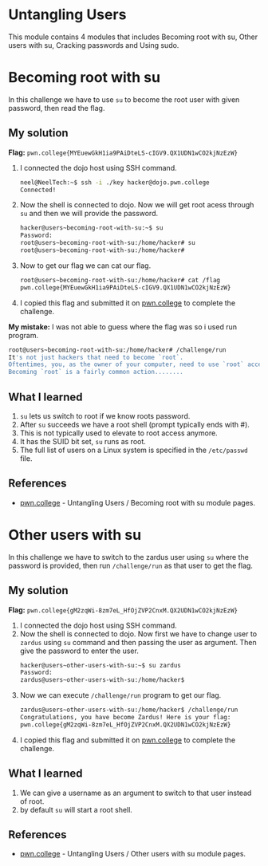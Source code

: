 # Untangling Users
This module contains 4 modules that includes Becoming root with su, Other users with su, Cracking passwords and Using sudo.

# Becoming root with su
In this challenge we have to use `su` to become the root user with given password, then read the flag.

## My solution
**Flag:** `pwn.college{MYEuewGkH1ia9PAiDteLS-cIGV9.QX1UDN1wCO2kjNzEzW}`

1. I connected the dojo host using SSH command.
    ```bash
    neel@NeelTech:~$ ssh -i ./key hacker@dojo.pwn.college
    Connected!
    ```
2. Now the shell is connected to dojo. Now we will get root acess through `su` and then we will provide the password.
    ```bash
    hacker@users~becoming-root-with-su:~$ su
    Password:
    root@users~becoming-root-with-su:/home/hacker# su
    root@users~becoming-root-with-su:/home/hacker#
    ```
3. Now to get our flag we can cat our flag.
    ```bash
    root@users~becoming-root-with-su:/home/hacker# cat /flag
    pwn.college{MYEuewGkH1ia9PAiDteLS-cIGV9.QX1UDN1wCO2kjNzEzW}
    ```
4. I copied this flag and submitted it on [pwn.college](https://pwn.college/linux-luminarium/users/) to complete the challenge.

**My mistake:** I was not able to guess where the flag was so i used run program.
```bash
root@users~becoming-root-with-su:/home/hacker# /challenge/run
It's not just hackers that need to become `root`.
Oftentimes, you, as the owner of your computer, need to use `root` access to administer it.
Becoming `root` is a fairly common action........
```

## What I learned
1. `su` lets us switch to root if we know roots password.
2. After `su` succeeds we have a root shell (prompt typically ends with #).
3. This is not typically used to elevate to root access anymore.
4. It has the SUID bit set, `su` runs as root.
5.  The full list of users on a Linux system is specified in the `/etc/passwd` file.

## References 
- [pwn.college](https://pwn.college/linux-luminarium/users/) - Untangling Users / Becoming root with su module pages.


# Other users with su
In this challenge we have to switch to the zardus user using `su` where the password is provided, then run `/challenge/run` as that user to get the flag.

## My solution
**Flag:** `pwn.college{gM2zqWi-8zm7eL_HfOjZVP2CnxM.QX2UDN1wCO2kjNzEzW}`

1. I connected the dojo host using SSH command.
2. Now the shell is connected to dojo. Now first we have to change user to `zardus` using `su` command and then passing the user as argument. Then give the password to enter the user.
    ```bash
    hacker@users~other-users-with-su:~$ su zardus
    Password:
    zardus@users~other-users-with-su:/home/hacker$
    ```
3. Now we can execute `/challenge/run` program to get our flag.
    ```bash
    zardus@users~other-users-with-su:/home/hacker$ /challenge/run
    Congratulations, you have become Zardus! Here is your flag:
    pwn.college{gM2zqWi-8zm7eL_HfOjZVP2CnxM.QX2UDN1wCO2kjNzEzW}
    ```
4. I copied this flag and submitted it on [pwn.college](https://pwn.college/linux-luminarium/users/) to complete the challenge.


## What I learned
1. We can give a username as an argument to switch to that user instead of root.
2. by default `su` will start a root shell.
## References 
- [pwn.college](https://pwn.college/linux-luminarium/users/) - Untangling Users / Other users with su module pages.